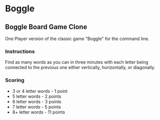 # Boggle
## Boggle Board Game Clone

 One Player version of the classic game "Boggle"
 for the command line. 
 
### Instructions
Find as many words as you can in three minutes 
with each letter being connected to the previous 
one either vertically, horizontally, or diagonally.


 ### Scoring
 - 3 or 4 letter words - 1 point
 - 5 letter words - 2 points
 - 6 letter words - 3 points
 - 7 letter words - 5 points
 - 8+ letter words - 11 points

